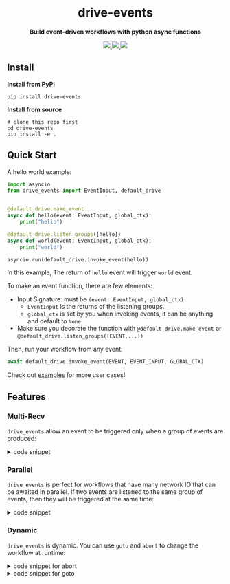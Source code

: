 <div align="center">
  <h1>drive-events</h1>
  <p><strong>Build event-driven workflows with python async functions</strong></p>
  <p>
    <a href="https://pypi.org/project/drive-events/" > 
    	<img src="https://img.shields.io/badge/python->=3.9.11-blue">
    </a>
    <a href="https://codecov.io/github/memodb-io/drive-events" > 
     <img src="https://codecov.io/github/memodb-io/drive-events/graph/badge.svg?token=T1Q1JB1NGM"/> 
	 </a>
    <a href="https://pypi.org/project/drive-events/">
      <img src="https://img.shields.io/pypi/v/drive-events.svg">
    </a>
  </p>
</div>










## Install

**Install from PyPi**

```shell
pip install drive-events
```

**Install from source**

```shell
# clone this repo first
cd drive-events
pip install -e .
```



## Quick Start

A hello world example:

```python
import asyncio
from drive_events import EventInput, default_drive


@default_drive.make_event
async def hello(event: EventInput, global_ctx):
    print("hello")

@default_drive.listen_groups([hello])
async def world(event: EventInput, global_ctx):
    print("world")

asyncio.run(default_drive.invoke_event(hello))
```

In this example, The return of `hello` event will trigger `world` event.

To make an event function, there are few elements:

* Input Signature: must be `(event: EventInput, global_ctx)`
  * `EventInput` is the returns of the listening groups.
  * `global_ctx` is set by you when invoking events, it can be anything and default to `None`
* Make sure you decorate the function with `@default_drive.make_event` or `@default_drive.listen_groups([EVENT,...])`

Then, run your workflow from any event:

```python
await default_drive.invoke_event(EVENT, EVENT_INPUT, GLOBAL_CTX)
```

Check out [examples](./examples) for more user cases!

## Features

### Multi-Recv

`drive_events` allow an event to be triggered only when a group of events are produced:

<details>
<summary> code snippet</summary>

```python
@default_drive.make_event
async def start(event: EventInput, global_ctx):
    print("start")
    
@default_drive.listen_groups([start])
async def hello(event: EventInput, global_ctx):
    return 1


@default_drive.listen_groups([start])
async def world(event: EventInput, global_ctx):
    return 2


@default_drive.listen_groups([hello, world])
async def adding(event: EventInput, global_ctx):
    results = event.results
    print("adding", hello, world)
    return results[hello.id] + results[world.id]


results = asyncio.run(default_drive.invoke_event(start))
assert results[adding.id] == 3
```
</details>



### Parallel

`drive_events` is perfect for workflows that have many network IO that can be awaited in parallel. If two events are listened to the same group of events, then they will be triggered at the same time:

<details>
<summary> code snippet</summary>

```python
@default_drive.make_event
async def start(event: EventInput, global_ctx):
    print("start")

@default_drive.listen_groups([start])
async def hello(event: EventInput, global_ctx):
    print(datetime.now(), "hello")
    await asyncio.sleep(0.2)
    print(datetime.now(), "hello done")


@default_drive.listen_groups([start])
async def world(event: EventInput, global_ctx):
    print(datetime.now(), "world")
    await asyncio.sleep(0.2)
    print(datetime.now(), "world done")


asyncio.run(default_drive.invoke_event(start))
```

</details>



### Dynamic

`drive_events` is dynamic. You can use `goto` and `abort` to change the workflow at runtime:

<details>
<summary> code snippet for abort</summary>

```python
from drive_events.dynamic import goto_events, abort_this

@default_drive.make_event
async def a(event: EventInput, global_ctx):
    return abort_this()

@default_drive.listen_groups([a])
async def b(event: EventInput, global_ctx):
    assert False, "should not be called"
    
asyncio.run(default_drive.invoke_event(a))
```

</details>

<details>
<summary> code snippet for goto</summary>

```python
call_a_count = 0

@default_drive.make_event
async def a(event: EventInput, global_ctx):
    global call_a_count
    if call_a_count == 0:
        assert event is None
    elif call_a_count == 1:
        assert event.behavior == ReturnBehavior.GOTO
        assert event.results == {b.id: 2}
        return abort_this()
    call_a_count += 1
    return 1

@default_drive.listen_groups([a])
async def b(event: EventInput, global_ctx):
    return goto_events([a], 2)

@default_drive.listen_groups([b])
async def c(event: EventInput, global_ctx):
    assert False, "should not be called"
    
asyncio.run(default_drive.invoke_event(a))
```

</details>





